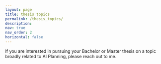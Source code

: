 ```yaml
---
layout: page
title: thesis topics
permalink: /thesis_topics/
description: 
nav: true
nav_order: 2
horizontal: false
---
```


If you are interested in pursuing your Bachelor or Master thesis on a topic broadly related to AI Planning, please reach out to me.
